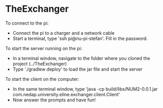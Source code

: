 # TheExchanger

To connect to the pi:
- Connect the pi to a charger and a network cable
- Start a terminal, type 'ssh pi@nu-pi-stefan'. Fill in the password.

To start the server running on the pi:
- In a terminal window, navigate to the folder where you cloned the project (../TheExchanger)
- Type './gradlew deploy' to load the jar file and start the server

To start the client on the computer:
- In the same terminal window, type 'java -cp build/libs/NUM2-0.0.1.jar com.nedap.university.eline.exchanger.client.Client'
- Now answer the prompts and have fun!